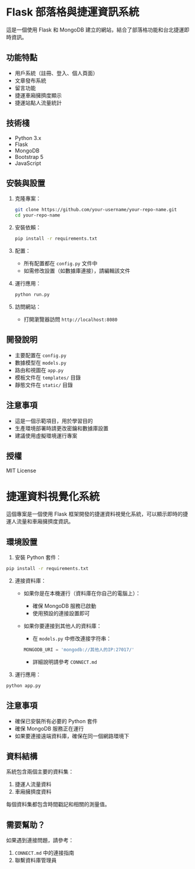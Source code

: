 # Flask 部落格與捷運資訊系統

這是一個使用 Flask 和 MongoDB 建立的網站，結合了部落格功能和台北捷運即時資訊。

## 功能特點

- 用戶系統（註冊、登入、個人頁面）
- 文章發布系統
- 留言功能
- 捷運車廂擁擠度顯示
- 捷運站點人流量統計

## 技術棧

- Python 3.x
- Flask
- MongoDB
- Bootstrap 5
- JavaScript

## 安裝與設置

1. 克隆專案：
   ```bash
   git clone https://github.com/your-username/your-repo-name.git
   cd your-repo-name
   ```

2. 安裝依賴：
   ```bash
   pip install -r requirements.txt
   ```

3. 配置：
   - 所有配置都在 `config.py` 文件中
   - 如需修改設置（如數據庫連接），請編輯該文件

4. 運行應用：
   ```bash
   python run.py
   ```

5. 訪問網站：
   - 打開瀏覽器訪問 `http://localhost:8080`

## 開發說明

- 主要配置在 `config.py`
- 數據模型在 `models.py`
- 路由和視圖在 `app.py`
- 模板文件在 `templates/` 目錄
- 靜態文件在 `static/` 目錄

## 注意事項

- 這是一個示範項目，用於學習目的
- 生產環境部署時請更改密鑰和數據庫設置
- 建議使用虛擬環境運行專案

## 授權

MIT License 

# 捷運資料視覺化系統

這個專案是一個使用 Flask 框架開發的捷運資料視覺化系統，可以顯示即時的捷運人流量和車廂擁擠度資訊。

## 環境設置

1. 安裝 Python 套件：
```bash
pip install -r requirements.txt
```

2. 連接資料庫：
   - 如果你是在本機運行（資料庫在你自己的電腦上）：
     - 確保 MongoDB 服務已啟動
     - 使用預設的連接設置即可

   - 如果你要連接到其他人的資料庫：
     - 在 `models.py` 中修改連接字符串：
     ```python
     MONGODB_URI = 'mongodb://其他人的IP:27017/'
     ```
     - 詳細說明請參考 `CONNECT.md`

3. 運行應用：
```bash
python app.py
```

## 注意事項

- 確保已安裝所有必要的 Python 套件
- 確保 MongoDB 服務正在運行
- 如果要連接遠端資料庫，確保在同一個網路環境下

## 資料結構

系統包含兩個主要的資料集：
1. 捷運人流量資料
2. 車廂擁擠度資料

每個資料集都包含時間戳記和相關的測量值。

## 需要幫助？

如果遇到連接問題，請參考：
1. `CONNECT.md` 中的連接指南
2. 聯繫資料庫管理員 